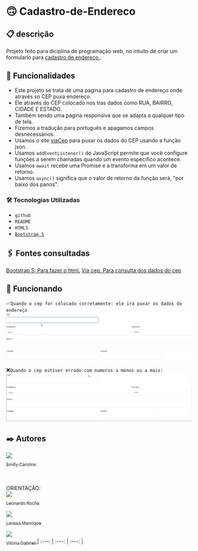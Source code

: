 # 🙃 Cadastro-de-Endereco

## 📋 descrição

Projeto feito para diciplina de programação web, no intuito de criar um formulario para [cadastro de endereço.](https://emillycaaroline.github.io/Projeto-CadEndereco/).

## 🔧 Funcionalidades

- Este projeto se trata de uma pagina para cadastro de endereço onde através so CEP puxa endereço.
- Ele através do CEP colocado nos tras dados como RUA, BAIRRO, CIDADE E ESTADO.
- Também sendo uma página responsiva que se adapta a qualquer tipo de tela.
- Fizemos a tradução para português e apagamos campos desnecessários.
- Usamos o site [viaCep](https://viacep.com.br/) para puxar os dados do CEP usando a função json.
- Usamos `addEventListener()` do JavaScript permite que você configure funções a serem chamadas quando um evento específico acontece.
- Usamos `await` recebe uma Promise e a transforma em um valor de retorno.
- Usamos `async()` significa que o valor de retorno da função será, "por baixo dos panos".



### 🛠️ Tecnologias Utilizadas
    
   - `github`  
   - `README`
   - `HTML5`
   - [`Bootstrap 5`](https://getbootstrap.com/)

## 🖇️ Fontes consultadas

[Bootstrap 5: Para fazer o html.](https://getbootstrap.com/docs/5.0/forms/layout/#gutters)
[Via cep: Para consulta dos dados do cep](https://viacep.com.br/)

## 👀 Funcionando

✅`Quando o cep for colocado corretamente: ele irá puxar os dados do endereço`
![gif](gif/CEP.CERTO.gif)

❌`Quando o cep estiver errado com numeros a menos ou a mais:`
![gif](gif/CEP.ERRO.gif)


## ✒️ Autores

[<img loading="lazy" src="https://avatars.githubusercontent.com/u/127847857?v=4" width=115><br><sub>Emilly Caroline </sub>](https://github.com/emillycaaroline)<br><br><br>

ORIENTAÇÃO:<br>
[<img loading="lazy" src="https://avatars.githubusercontent.com/u/86802310?v=4" width=115><br><sub>Leonardo Rocha </sub>](https://github.com/LeonardoRochaMarista)  

[<img loading="lazy" src="https://avatars.githubusercontent.com/u/127845865?v=4" width=115><br><sub>Larissa Manrique</sub>](https://github.com/larissassk)

[<img loading="lazy" src="https://avatars.githubusercontent.com/u/127845411?v=4" width=115><br><sub>Vitória Gabrieli </sub>](https://github.com/vickieww) | :---: | :---: | :---: |




